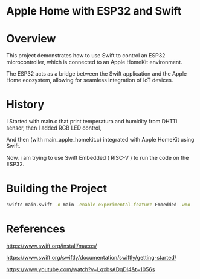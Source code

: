 # Apple Home with ESP32 and Swift

# Overview

This project demonstrates how to use Swift to control an ESP32 microcontroller, which is connected to an Apple HomeKit environment. 

The ESP32 acts as a bridge between the Swift application and the Apple Home ecosystem, allowing for seamless integration of IoT devices.

# History

I Started with main.c that print temperatura and humidity from DHT11 sensor, then I added RGB LED control,


And then (with main_apple_homekit.c) integrated with Apple HomeKit using Swift.

Now, i am trying to use Swift Embedded ( RISC-V ) to run the code on the ESP32.

# Building the Project

```bash
swiftc main.swift -o main -enable-experimental-feature Embedded -wmo
```

# References

https://www.swift.org/install/macos/

https://www.swift.org/swiftly/documentation/swiftly/getting-started/

https://www.youtube.com/watch?v=LqxbsADqDI4&t=1056s